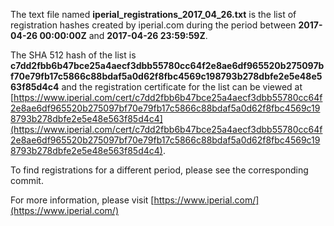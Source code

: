 The text file named **iperial_registrations_2017_04_26.txt** is the list of registration hashes created by iperial.com during the period between **2017-04-26 00:00:00Z** and **2017-04-26 23:59:59Z**.

The SHA 512 hash of the list is **c7dd2fbb6b47bce25a4aecf3dbb55780cc64f2e8ae6df965520b275097bf70e79fb17c5866c88bdaf5a0d62f8fbc4569c198793b278dbfe2e5e48e563f85d4c4** and the registration certificate for the list can be viewed at [https://www.iperial.com/cert/c7dd2fbb6b47bce25a4aecf3dbb55780cc64f2e8ae6df965520b275097bf70e79fb17c5866c88bdaf5a0d62f8fbc4569c198793b278dbfe2e5e48e563f85d4c4](https://www.iperial.com/cert/c7dd2fbb6b47bce25a4aecf3dbb55780cc64f2e8ae6df965520b275097bf70e79fb17c5866c88bdaf5a0d62f8fbc4569c198793b278dbfe2e5e48e563f85d4c4).

To find registrations for a different period, please see the corresponding commit.

For more information, please visit [https://www.iperial.com/](https://www.iperial.com/)
